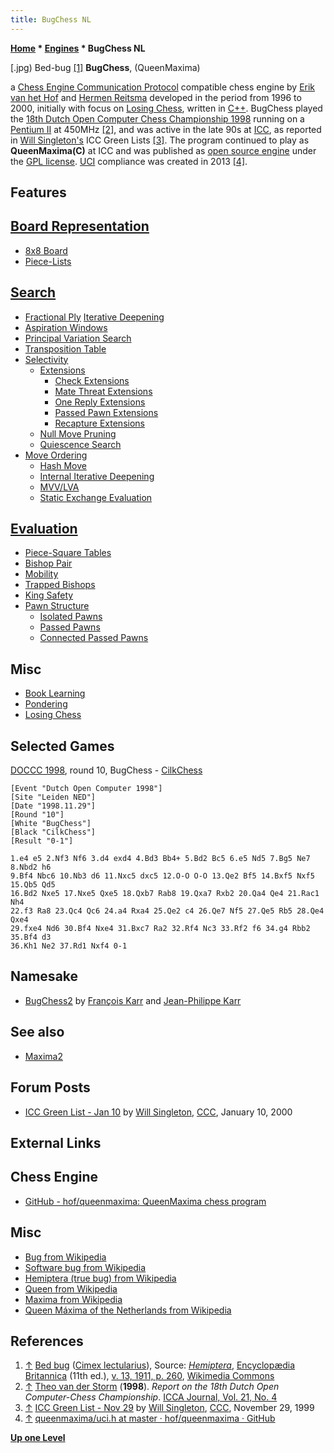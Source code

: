 ```yaml
---
title: BugChess NL
---
```

**[Home](Home "Home") * [Engines](Engines "Engines") * BugChess NL**

\[.jpg) Bed-bug <a id="cite-note-1" href="#cite-ref-1">[1]</a>
**BugChess**, (QueenMaxima)

a [Chess Engine Communication Protocol](Chess_Engine_Communication_Protocol "Chess Engine Communication Protocol") compatible chess engine by [Erik van het Hof](Erik_van_het_Hof "Erik van het Hof") and [Hermen Reitsma](Hermen_Reitsma "Hermen Reitsma") developed in the period from 1996 to 2000, initially with focus on [Losing Chess](Losing_Chess "Losing Chess"), written in [C++](Cpp "Cpp").
BugChess played the [18th Dutch Open Computer Chess Championship 1998](DOCCC_1998 "DOCCC 1998") running on a [Pentium II](X86 "X86") at 450MHz <a id="cite-note-2" href="#cite-ref-2">[2]</a>,
and was active in the late 90s at [ICC](index.php?title=Internet_Chess_Club&action=edit&redlink=1 "Internet Chess Club (page does not exist)"), as reported in [Will Singleton's](Will_Singleton "Will Singleton") ICC Green Lists <a id="cite-note-3" href="#cite-ref-3">[3]</a>.
The program continued to play as **QueenMaxima(C)** at ICC and was published as [open source engine](Category:Open_Source "Category:Open Source") under the [GPL license](Free_Software_Foundation#GPL "Free Software Foundation").
[UCI](UCI "UCI") compliance was created in 2013 <a id="cite-note-4" href="#cite-ref-4">[4]</a>.

## Features

## [Board Representation](Board_Representation "Board Representation")

- [8x8 Board](8x8_Board "8x8 Board")
- [Piece-Lists](Piece-Lists "Piece-Lists")

## [Search](Search "Search")

- [Fractional Ply](Depth#FractionalPlies "Depth") [Iterative Deepening](Iterative_Deepening "Iterative Deepening")
- [Aspiration Windows](Aspiration_Windows "Aspiration Windows")
- [Principal Variation Search](Principal_Variation_Search "Principal Variation Search")
- [Transposition Table](Transposition_Table "Transposition Table")
- [Selectivity](Selectivity "Selectivity")
  - [Extensions](Extensions "Extensions")
    - [Check Extensions](Check_Extensions "Check Extensions")
    - [Mate Threat Extensions](Mate_Threat_Extensions "Mate Threat Extensions")
    - [One Reply Extensions](One_Reply_Extensions "One Reply Extensions")
    - [Passed Pawn Extensions](Passed_Pawn_Extensions "Passed Pawn Extensions")
    - [Recapture Extensions](Recapture_Extensions "Recapture Extensions")
  - [Null Move Pruning](Null_Move_Pruning "Null Move Pruning")
  - [Quiescence Search](Quiescence_Search "Quiescence Search")
- [Move Ordering](Move_Ordering "Move Ordering")
  - [Hash Move](Hash_Move "Hash Move")
  - [Internal Iterative Deepening](Internal_Iterative_Deepening "Internal Iterative Deepening")
  - [MVV/LVA](MVV-LVA "MVV-LVA")
  - [Static Exchange Evaluation](Static_Exchange_Evaluation "Static Exchange Evaluation")

## [Evaluation](Evaluation "Evaluation")

- [Piece-Square Tables](Piece-Square_Tables "Piece-Square Tables")
- [Bishop Pair](Bishop_Pair "Bishop Pair")
- [Mobility](Mobility "Mobility")
- [Trapped Bishops](Trapped_Pieces "Trapped Pieces")
- [King Safety](King_Safety "King Safety")
- [Pawn Structure](Pawn_Structure "Pawn Structure")
  - [Isolated Pawns](Isolated_Pawn "Isolated Pawn")
  - [Passed Pawns](Passed_Pawn "Passed Pawn")
  - [Connected Passed Pawns](Connected_Passed_Pawns "Connected Passed Pawns")

## Misc

- [Book Learning](Book_Learning "Book Learning")
- [Pondering](Pondering "Pondering")
- [Losing Chess](Losing_Chess "Losing Chess")

## Selected Games

[DOCCC 1998](DOCCC_1998 "DOCCC 1998"), round 10, BugChess - [CilkChess](CilkChess "CilkChess")

```
[Event "Dutch Open Computer 1998"]
[Site "Leiden NED"]
[Date "1998.11.29"]
[Round "10"]
[White "BugChess"]
[Black "CilkChess"]
[Result "0-1"]

1.e4 e5 2.Nf3 Nf6 3.d4 exd4 4.Bd3 Bb4+ 5.Bd2 Bc5 6.e5 Nd5 7.Bg5 Ne7 8.Nbd2 h6 
9.Bf4 Nbc6 10.Nb3 d6 11.Nxc5 dxc5 12.O-O O-O 13.Qe2 Bf5 14.Bxf5 Nxf5 15.Qb5 Qd5 
16.Bd2 Nxe5 17.Nxe5 Qxe5 18.Qxb7 Rab8 19.Qxa7 Rxb2 20.Qa4 Qe4 21.Rac1 Nh4 
22.f3 Ra8 23.Qc4 Qc6 24.a4 Rxa4 25.Qe2 c4 26.Qe7 Nf5 27.Qe5 Rb5 28.Qe4 Qxe4 
29.fxe4 Nd6 30.Bf4 Nxe4 31.Bxc7 Ra2 32.Rf4 Nc3 33.Rf2 f6 34.g4 Rbb2 35.Bf4 d3 
36.Kh1 Ne2 37.Rd1 Nxf4 0-1

```

## Namesake

- [BugChess2](BugChess_FR "BugChess FR") by [François Karr](Fran%C3%A7ois_Karr "François Karr") and [Jean-Philippe Karr](Jean-Philippe_Karr "Jean-Philippe Karr")

## See also

- [Maxima2](Maxima2 "Maxima2")

## Forum Posts

- [ICC Green List - Jan 10](https://www.stmintz.com/ccc/index.php?id=87365) by [Will Singleton](Will_Singleton "Will Singleton"), [CCC](CCC "CCC"), January 10, 2000

## External Links

## Chess Engine

- [GitHub - hof/queenmaxima: QueenMaxima chess program](https://github.com/hof/queenmaxima)

## Misc

- [Bug from Wikipedia](https://en.wikipedia.org/wiki/Bug)
- [Software bug from Wikipedia](https://en.wikipedia.org/wiki/Software_bug)
- [Hemiptera (true bug) from Wikipedia](https://en.wikipedia.org/wiki/Hemiptera)
- [Queen from Wikipedia](https://en.wikipedia.org/wiki/Queen)
- [Maxima from Wikipedia](https://en.wikipedia.org/wiki/Maxima)
- [Queen Máxima of the Netherlands from Wikipedia](https://en.wikipedia.org/wiki/Queen_M%C3%A1xima_of_the_Netherlands)

## References

1. <a id="cite-ref-1" href="#cite-note-1">↑</a> [Bed bug](https://en.wikipedia.org/wiki/Bed_bug) ([Cimex lectularius](https://en.wikipedia.org/wiki/Cimex_lectularius)), Source: *[Hemiptera](https://en.wikipedia.org/wiki/Hemiptera)*, [Encyclopædia Britannica](https://en.wikipedia.org/wiki/Encyclop%C3%A6dia_Britannica) (11th ed.), [v. 13, 1911, p. 260](https://archive.org/stream/encyclopaediabrit13chisrich#page/260/mode/1up), [Wikimedia Commons](https://en.wikipedia.org/wiki/Wikimedia_Commons)
1. <a id="cite-ref-2" href="#cite-note-2">↑</a> [Theo van der Storm](Theo_van_der_Storm "Theo van der Storm") (**1998**). *Report on the 18th Dutch Open Computer-Chess Championship*. [ICCA Journal, Vol. 21, No. 4](ICGA_Journal#21_4 "ICGA Journal")
1. <a id="cite-ref-3" href="#cite-note-3">↑</a> [ICC Green List - Nov 29](https://www.stmintz.com/ccc/index.php?id=79887) by [Will Singleton](Will_Singleton "Will Singleton"), [CCC](CCC "CCC"), November 29, 1999
1. <a id="cite-ref-4" href="#cite-note-4">↑</a> [queenmaxima/uci.h at master · hof/queenmaxima · GitHub](https://github.com/hof/queenmaxima/blob/master/src/uci.h)

**[Up one Level](Engines "Engines")**

